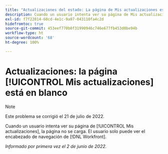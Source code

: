 ```yaml
---
title: "Actualizaciones del estado: La página de Mis actualizaciones está en blanco"
description: Cuando un usuario intenta ver su página de Mis actualizaciones, la página no se carga. El usuario solo puede ver el encabezado de navegación de [!DNL Workfront] .
exl-id: f7f22814-60cd-4e1c-9a97-043110fa4c2d
hidefromtoc: true
source-git-commit: 453eef770b0f31990946c746e677fb453d0be94b
workflow-type: ht
source-wordcount: '68'
ht-degree: 100%

---
```


# Actualizaciones: la página [!UICONTROL Mis actualizaciones] está en blanco

>[!NOTE]
>
>Este problema se corrigió el 21 de julio de 2022.

Cuando un usuario intenta ver su página de [!UICONTROL Mis actualizaciones], la página no se carga. El usuario solo puede ver el encabezado de navegación de [!DNL Workfront].

_Informado por primera vez el 2 de junio de 2022._
